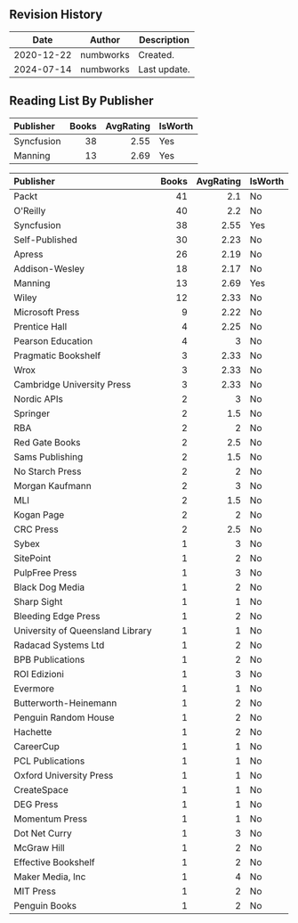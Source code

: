 ## Revision History

|Date|Author|Description|
|---|---|---|
|2020-12-22|numbworks|Created.|
|2024-07-14|numbworks|Last update.|

## Reading List By Publisher

| Publisher   |   Books |   AvgRating | IsWorth   |
|:------------|--------:|------------:|:----------|
| Syncfusion  |      38 |        2.55 | Yes       |
| Manning     |      13 |        2.69 | Yes       |

| Publisher                        |   Books |   AvgRating | IsWorth   |
|:---------------------------------|--------:|------------:|:----------|
| Packt                            |      41 |        2.1  | No        |
| O'Reilly                         |      40 |        2.2  | No        |
| Syncfusion                       |      38 |        2.55 | Yes       |
| Self-Published                   |      30 |        2.23 | No        |
| Apress                           |      26 |        2.19 | No        |
| Addison-Wesley                   |      18 |        2.17 | No        |
| Manning                          |      13 |        2.69 | Yes       |
| Wiley                            |      12 |        2.33 | No        |
| Microsoft Press                  |       9 |        2.22 | No        |
| Prentice Hall                    |       4 |        2.25 | No        |
| Pearson Education                |       4 |        3    | No        |
| Pragmatic Bookshelf              |       3 |        2.33 | No        |
| Wrox                             |       3 |        2.33 | No        |
| Cambridge University Press       |       3 |        2.33 | No        |
| Nordic APIs                      |       2 |        3    | No        |
| Springer                         |       2 |        1.5  | No        |
| RBA                              |       2 |        2    | No        |
| Red Gate Books                   |       2 |        2.5  | No        |
| Sams Publishing                  |       2 |        1.5  | No        |
| No Starch Press                  |       2 |        2    | No        |
| Morgan Kaufmann                  |       2 |        3    | No        |
| MLI                              |       2 |        1.5  | No        |
| Kogan Page                       |       2 |        2    | No        |
| CRC Press                        |       2 |        2.5  | No        |
| Sybex                            |       1 |        3    | No        |
| SitePoint                        |       1 |        2    | No        |
| PulpFree Press                   |       1 |        3    | No        |
| Black Dog Media                  |       1 |        2    | No        |
| Sharp Sight                      |       1 |        1    | No        |
| Bleeding Edge Press              |       1 |        2    | No        |
| University of Queensland Library |       1 |        1    | No        |
| Radacad Systems Ltd              |       1 |        2    | No        |
| BPB Publications                 |       1 |        2    | No        |
| ROI Edizioni                     |       1 |        3    | No        |
| Evermore                         |       1 |        1    | No        |
| Butterworth-Heinemann            |       1 |        2    | No        |
| Penguin Random House             |       1 |        2    | No        |
| Hachette                         |       1 |        2    | No        |
| CareerCup                        |       1 |        1    | No        |
| PCL Publications                 |       1 |        1    | No        |
| Oxford University Press          |       1 |        1    | No        |
| CreateSpace                      |       1 |        1    | No        |
| DEG Press                        |       1 |        1    | No        |
| Momentum Press                   |       1 |        1    | No        |
| Dot Net Curry                    |       1 |        3    | No        |
| McGraw Hill                      |       1 |        2    | No        |
| Effective Bookshelf              |       1 |        2    | No        |
| Maker Media, Inc                 |       1 |        4    | No        |
| MIT Press                        |       1 |        2    | No        |
| Penguin Books                    |       1 |        2    | No        |
